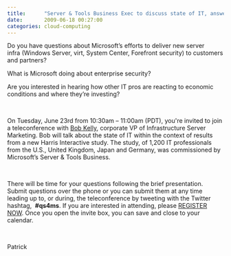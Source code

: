 ```yaml
---
title:      "Server & Tools Business Exec to discuss state of IT, answer your questions on June 23"
date:       2009-06-18 00:27:00
categories: cloud-computing
---
```

Do you have questions about Microsoft’s efforts to deliver new server infra (Windows Server, virt, System Center, Forefront security) to customers and partners? 

What is Microsoft doing about enterprise security?

Are you interested in hearing how other IT pros are reacting to economic conditions and where they’re investing? 

 

On Tuesday, June 23rd from 10:30am – 11:00am (PDT), you're invited to join a teleconference with [Bob Kelly](http://www.microsoft.com/presspass/exec/kelly/), corporate VP of Infrastructure Server Marketing. Bob will talk about the state of IT within the context of results from a new Harris Interactive study. The study, of 1,200 IT professionals from the U.S., United Kingdom, Japan and Germany, was commissioned by Microsoft’s Server & Tools Business. 

 

There will be time for your questions following the brief presentation. Submit questions over the phone or you can submit them at any time leading up to, or during, the teleconference by tweeting with the Twitter hashtag,  **#qs4ms**. If you are interested in attending, please [ REGISTER NOW](http://www.weccg.com/hosting/emails/MSInfrastructurePressQA.ics). Once you open the invite box, you can save and close to your calendar.

 

Patrick

